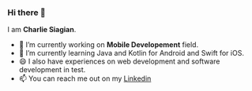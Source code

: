 ### Hi there 👋

I am **Charlie Siagian**.
- 🔭 I’m currently working on **Mobile Developement** field.
- 🌱 I’m currently learning Java and Kotlin for Android and Swift for iOS.
- 😄 I also have experiences on web development and software development in test.
- 📫 You can reach me out on my [Linkedin](https://www.linkedin.com/in/charlie-siagian-326ba68a/)
<!--
<p align="left">
<a href="https://github.com/charlieperdana">
  <img height="180em" src="https://github-readme-stats-eight-theta.vercel.app/api?username=charlieperdana&show_icons=true&theme=algolia&include_all_commits=true&count_private=true"/>
  <img height="180em" src="https://github-readme-stats-eight-theta.vercel.app/api/top-langs/?username=charlieperdana&layout=compact&langs_count=8&theme=algolia"/>
</a>
</p>
-->

<!--
**charlieperdana/charlieperdana** is a ✨ _special_ ✨ repository because its `README.md` (this file) appears on your GitHub profile.

Here are some ideas to get you started:

- 🔭 I’m currently working on ...
- 🌱 I’m currently learning ...
- 👯 I’m looking to collaborate on ...
- 🤔 I’m looking for help with ...
- 💬 Ask me about ...
- 📫 How to reach me: ...
- 😄 Pronouns: ...
- ⚡ Fun fact: ...
-->
